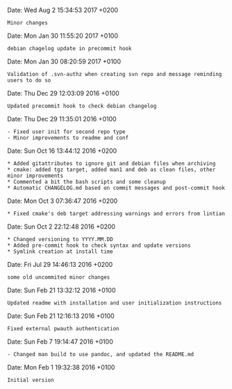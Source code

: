 Date:   Wed Aug 2 15:34:53 2017 +0200

    Minor changes

Date:   Mon Jan 30 11:55:20 2017 +0100

    debian chagelog update in precommit hook

Date:   Mon Jan 30 08:20:59 2017 +0100

    Validation of .svn-authz when creating svn repo and message reminding users to do so

Date:   Thu Dec 29 12:03:09 2016 +0100

    Updated precommit hook to check debian changelog

Date:   Thu Dec 29 11:35:01 2016 +0100

    - Fixed user init for second repo type
    - Minor improvements to readme and conf

Date:   Sun Oct 16 13:44:12 2016 +0200

    * Added gitattributes to ignore git and debian files when archiving
    * cmake: added tgz target, added man1 and deb as clean files, other minor improvements
    * Commented a bit the bash scripts and some cleanup
    * Automatic CHANGELOG.md based on commit messages and post-commit hook

Date:   Mon Oct 3 07:36:47 2016 +0200

    * Fixed cmake's deb target addressing warnings and errors from lintian

Date:   Sun Oct 2 22:12:48 2016 +0200

    * Changed versioning to YYYY.MM.DD
    * Added pre-commit hook to check syntax and update versions
    * Symlink creation at install time

Date:   Fri Jul 29 14:46:13 2016 +0200

    some old uncommited minor changes

Date:   Sun Feb 21 13:32:12 2016 +0100

    Updated readme with installation and user initialization instructions

Date:   Sun Feb 21 12:16:13 2016 +0100

    Fixed external pwauth authentication

Date:   Sun Feb 7 19:14:47 2016 +0100

    - Changed man build to use pandoc, and updated the README.md

Date:   Mon Feb 1 19:32:38 2016 +0100

    Initial version
